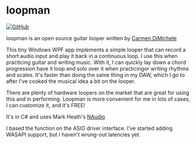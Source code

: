 # loopman

[![GitHub](https://img.shields.io/badge/license-MIT-green)]()

loopman is an open source guitar looper written by [Carmen DiMichele](https://dimichelec.wixsite.com/carmendimichele) 

This tiny Windows WPF app implements a simple looper that can record a short audio input and play it back in a continuous loop. I use this when practicing guitar and writing music. With it, I can quickly lay down a chord progression have it loop and solo over it when practicingor writing rhythms and scales. It's faster than doing the same thing in my DAW, which I go to after I've cooked the musical idea a bit on the looper.

There are plenty of hardware loopers on the market that are great for using this and in performing. Loopman is more convenient for me in lots of cases, I can customize it, and it's FREE!

It's in C# and uses Mark Heath's [NAudio](https://github.com/naudio/NAudio/blob/master/README.md)

I based the function on the ASIO driver interface. I've started adding WASAPI support, but I haven't wrung-out latencies yet.

